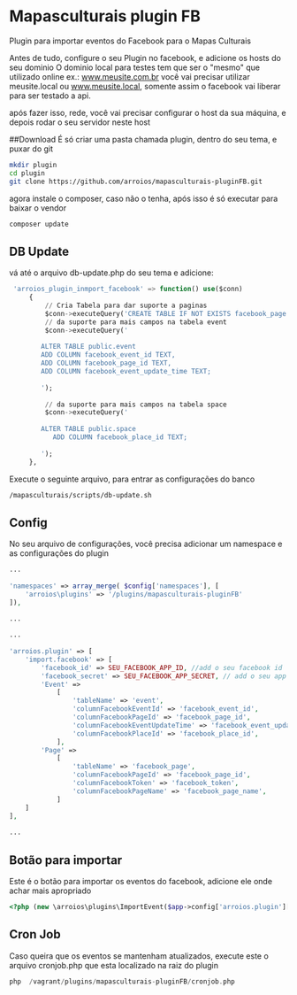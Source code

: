 # Mapasculturais plugin FB
Plugin para importar eventos do Facebook para o Mapas Culturais

Antes de tudo, configure o seu Plugin no facebook, e adicione os hosts do seu dominio
O dominio local para testes tem que ser o "mesmo" que utilizado online ex.:
www.meusite.com.br você vai precisar utilizar meusite.local ou www.meusite.local, somente assim o facebook vai
liberar para ser testado a api.

após fazer isso, rede, você vai precisar configurar o host da sua máquina, e depois rodar o seu servidor neste host

##Download 
É só criar uma pasta chamada plugin, dentro do seu tema, e puxar do git
```bash
mkdir plugin
cd plugin
git clone https://github.com/arroios/mapasculturais-pluginFB.git
```
agora instale o composer, caso não o tenha, após isso é só executar para baixar o vendor
```bash
composer update
```

## DB Update
vá até o arquivo db-update.php do seu tema e adicione:

```SQL
 'arroios_plugin_inmport_facebook' => function() use($conn)
     {
         // Cria Tabela para dar suporte a paginas
         $conn->executeQuery('CREATE TABLE IF NOT EXISTS facebook_page ( facebook_page_id   TEXT, facebook_token  TEXT, facebook_page_name TEXT, user_id TEXT)'); 
         // da suporte para mais campos na tabela event
         $conn->executeQuery('
       
        ALTER TABLE public.event 
        ADD COLUMN facebook_event_id TEXT, 
        ADD COLUMN facebook_page_id TEXT, 
        ADD COLUMN facebook_event_update_time TEXT; 
         
        ');
 
         // da suporte para mais campos na tabela space
         $conn->executeQuery('
       
        ALTER TABLE public.space
           ADD COLUMN facebook_place_id TEXT;  
         
        ');
     },
```

Execute o seguinte arquivo, para entrar as configurações do banco
```bash
/mapasculturais/scripts/db-update.sh
```

## Config
No seu arquivo de configurações, você precisa adicionar um namespace e as configurações do plugin

```php
...
 
'namespaces' => array_merge( $config['namespaces'], [
    'arroios\plugins' => '/plugins/mapasculturais-pluginFB'
]),
 
...
```

```php
...
 
'arroios.plugin' => [
    'import.facebook' => [
        'facebook_id' => SEU_FACEBOOK_APP_ID, //add o seu facebook id
        'facebook_secret' => SEU_FACEBOOK_APP_SECRET, // add o seu app secret do facebook
        'Event' =>
            [
                'tableName' => 'event',
                'columnFacebookEventId' => 'facebook_event_id',
                'columnFacebookPageId' => 'facebook_page_id',
                'columnFacebookEventUpdateTime' => 'facebook_event_update_time',
                'columnFacebookPlaceId' => 'facebook_place_id',
            ],
        'Page' =>
            [
                'tableName' => 'facebook_page',
                'columnFacebookPageId' => 'facebook_page_id',
                'columnFacebookToken' => 'facebook_token',
                'columnFacebookPageName' => 'facebook_page_name',
            ]
    ]
],
 
... 
```

## Botão para importar
Este é o botão para importar os eventos do facebook, adicione ele onde achar mais apropriado
```php
<?php (new \arroios\plugins\ImportEvent($app->config['arroios.plugin']['import.facebook'], $app->user->id))->getHtml() ?>
```

## Cron Job
Caso queira que os eventos se mantenham atualizados, execute este o arquivo cronjob.php que esta localizado na raiz do plugin


```php
php  /vagrant/plugins/mapasculturais-pluginFB/cronjob.php
```